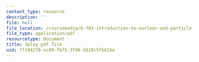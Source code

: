 ```yaml
---
content_type: resource
description: ''
file: null
file_location: /coursemedia/8-701-introduction-to-nuclear-and-particle-physics-fall-2020/7f194278ac49fbf53f965618c5fb61be_QDIdZR9G2UU.pdf
file_type: application/pdf
resourcetype: Document
title: 3play pdf file
uid: 7f194278-ac49-fbf5-3f96-5618c5fb61be
---
```

